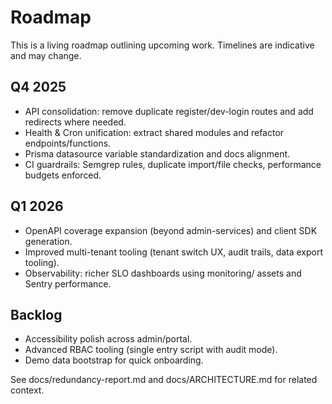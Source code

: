 # Roadmap

This is a living roadmap outlining upcoming work. Timelines are indicative and may change.

## Q4 2025
- API consolidation: remove duplicate register/dev-login routes and add redirects where needed.
- Health & Cron unification: extract shared modules and refactor endpoints/functions.
- Prisma datasource variable standardization and docs alignment.
- CI guardrails: Semgrep rules, duplicate import/file checks, performance budgets enforced.

## Q1 2026
- OpenAPI coverage expansion (beyond admin-services) and client SDK generation.
- Improved multi-tenant tooling (tenant switch UX, audit trails, data export tooling).
- Observability: richer SLO dashboards using monitoring/ assets and Sentry performance.

## Backlog
- Accessibility polish across admin/portal.
- Advanced RBAC tooling (single entry script with audit mode).
- Demo data bootstrap for quick onboarding.

See docs/redundancy-report.md and docs/ARCHITECTURE.md for related context.
